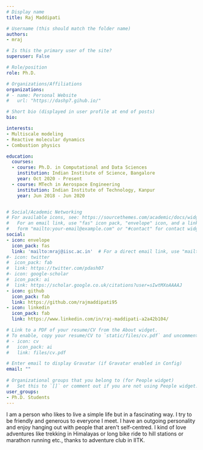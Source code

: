 ```yaml
---
# Display name
title: Raj Maddipati

# Username (this should match the folder name)
authors:
- mraj

# Is this the primary user of the site?
superuser: False

# Role/position
role: Ph.D.

# Organizations/Affiliations
organizations:
# - name: Personal Website
#   url: "https://dashp7.gihub.io/"

# Short bio (displayed in user profile at end of posts)
bio: 

interests:
- Multiscale modeling
- Reactive molecular dynamics
- Combustion physics

education:
  courses:
  - course: Ph.D. in Computational and Data Sciences
    institution: Indian Institute of Science, Bangalore
    year: Oct 2020 - Present
  - course: MTech in Aerospace Engineering
    institution: Indian Institute of Technology, Kanpur
    year: Jun 2018 - Jun 2020


# Social/Academic Networking
# For available icons, see: https://sourcethemes.com/academic/docs/widgets/#icons
#   For an email link, use "fas" icon pack, "envelope" icon, and a link in the
#   form "mailto:your-email@example.com" or "#contact" for contact widget.
social:
- icon: envelope
  icon_pack: fas
  link: 'mailto:mraj@iisc.ac.in'  # For a direct email link, use "mailto:test@example.org".
#- icon: twitter
#  icon_pack: fab
#  link: https://twitter.com/pdash07
#- icon: google-scholar
#  icon_pack: ai
#  link: https://scholar.google.co.uk/citations?user=sIwtMXoAAAAJ
- icon: github
  icon_pack: fab
  link: https://github.com/rajmaddipati95 
- icon: linkedin
  icon_pack: fab
  link: https://www.linkedin.com/in/raj-maddipati-a2a42b104/

# Link to a PDF of your resume/CV from the About widget.
# To enable, copy your resume/CV to `static/files/cv.pdf` and uncomment the lines below.  
# - icon: cv
#   icon_pack: ai
#   link: files/cv.pdf

# Enter email to display Gravatar (if Gravatar enabled in Config)
email: ""
  
# Organizational groups that you belong to (for People widget)
#   Set this to `[]` or comment out if you are not using People widget.  
user_groups:
- Ph.D. Students
---
```

I am a person who likes to live a simple life but in a fascinating way. I try to be friendly and generous to everyone I meet. I have an outgoing personality and enjoy hanging out with people that aren't self-centred. I kind of love adventures like trekking in Himalayas or long bike ride to hill stations or marathon running etc., thanks to adventure club in IITK.



